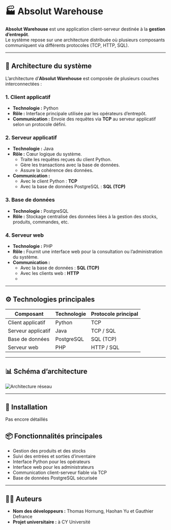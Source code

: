 # 🏭 Absolut Warehouse

**Absolut Warehouse** est une application client-serveur destinée à la **gestion d’entrepôt**.  
Le système repose sur une architecture distribuée où plusieurs composants communiquent via différents protocoles (TCP, HTTP, SQL).

---

## 🧩 Architecture du système

L’architecture d’**Absolut Warehouse** est composée de plusieurs couches interconnectées :

### 1. Client applicatif
- **Technologie :** Python  
- **Rôle :** Interface principale utilisée par les opérateurs d’entrepôt.  
- **Communication :** Envoie des requêtes via **TCP** au serveur applicatif selon un protocole défini.

### 2. Serveur applicatif
- **Technologie :** Java  
- **Rôle :** Cœur logique du système.  
  - Traite les requêtes reçues du client Python.  
  - Gère les transactions avec la base de données.  
  - Assure la cohérence des données.  
- **Communication :**
  - Avec le client Python : **TCP**
  - Avec la base de données PostgreSQL : **SQL (TCP)**

### 3. Base de données
- **Technologie :** PostgreSQL  
- **Rôle :** Stockage centralisé des données liées à la gestion des stocks, produits, commandes, etc.

### 4. Serveur web
- **Technologie :** PHP  
- **Rôle :** Fournit une interface web pour la consultation ou l’administration du système.  
- **Communication :**
  - Avec la base de données : **SQL (TCP)**
  - Avec les clients web : **HTTP**
  - 
---

## ⚙️ Technologies principales

| Composant             | Technologie | Protocole principal |
|-----------------------|--------------|----------------------|
| Client applicatif     | Python       | TCP                  |
| Serveur applicatif    | Java         | TCP / SQL            |
| Base de données       | PostgreSQL   | SQL (TCP)            |
| Serveur web           | PHP          | HTTP / SQL           |

---

## 📊 Schéma d’architecture

![Architecture réseau](./réseaux.drawio.png)

---

## 🚀 Installation

Pas encore détaillés

## 📦 Fonctionnalités principales

- Gestion des produits et des stocks  
- Suivi des entrées et sorties d’inventaire  
- Interface Python pour les opérateurs  
- Interface web pour les administrateurs  
- Communication client-serveur fiable via TCP  
- Base de données PostgreSQL sécurisée  

---

## 🧑‍💻 Auteurs

- **Nom des développeurs :** Thomas Hornung, Haohan Yu et Gauthier Defrance
- **Projet universitaire :** à CY Université
